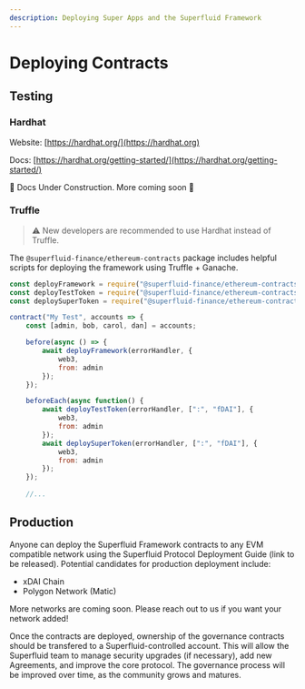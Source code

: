 ```yaml
---
description: Deploying Super Apps and the Superfluid Framework
---
```


# Deploying Contracts

## Testing

### Hardhat

Website: [https://hardhat.org/](https://hardhat.org)

Docs: [https://hardhat.org/getting-started/](https://hardhat.org/getting-started/)

🚧 Docs Under Construction. More coming soon 🚧 

### Truffle

> :warning:  New developers are recommended to use Hardhat instead of Truffle.

The `@superfluid-finance/ethereum-contracts` package includes helpful scripts for deploying the framework using Truffle + Ganache. 

```javascript
const deployFramework = require("@superfluid-finance/ethereum-contracts/scripts/deploy-framework");
const deployTestToken = require("@superfluid-finance/ethereum-contracts/scripts/deploy-test-token");
const deploySuperToken = require("@superfluid-finance/ethereum-contracts/scripts/deploy-super-token");

contract("My Test", accounts => {
    const [admin, bob, carol, dan] = accounts;

    before(async () => {
        await deployFramework(errorHandler, {
            web3,
            from: admin
        });
    });

    beforeEach(async function() {
        await deployTestToken(errorHandler, [":", "fDAI"], {
            web3,
            from: admin
        });
        await deploySuperToken(errorHandler, [":", "fDAI"], {
            web3,
            from: admin
        });
    });
    
    //...
```

## Production

Anyone can deploy the Superfluid Framework contracts to any EVM compatible network using the Superfluid Protocol Deployment Guide (link to be released). Potential candidates for production deployment include:

* xDAI Chain
* Polygon Network (Matic)

More networks are coming soon. Please reach out to us if you want your network added!

Once the contracts are deployed, ownership of the governance contracts should be transfered to a Superfluid-controlled account. This will allow the Superfluid team to manage security upgrades (if necessary), add new Agreements, and improve the core protocol. The governance process will be improved over time, as the community grows and matures.
